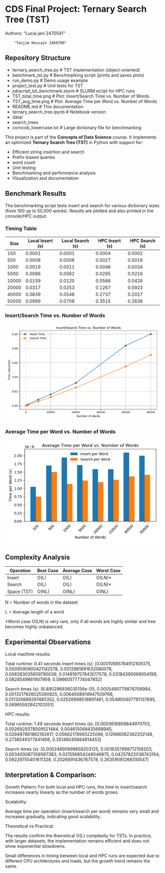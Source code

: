 # CDS Final Project: Ternary Search Tree (TST)
Authors: "Lucia jani 2470541"

        "Tanjim Hossain 2469700"


## Repository Structure

- ternary_search_tree.py            # TST implementation (object-oriented)
- benchmark_tst.py                  # Benchmarking script (prints and saves plots)
- run_demo.py                       # Demo usage example
- project_test.py                   # Unit tests for TST
- jobscript_tst_benchmark.slurm     # SLURM script for HPC runs
- TST_total_time.png                # Plot: Insert/Search Time vs. Number of Words
- TST_avg_time.png                  # Plot: Average Time per Word vs. Number of Words
- README.md                         # This documentation
- ternary_search_tree.ipynb         # Notebook version
- data/
- search_trees 
- corncob_lowercase.txt     # Large dictionary file for benchmarking



This project is part of the **Concepts of Data Science** course. It implements an optimized **Ternary Search Tree (TST)** in Python with support for:

- Efficient string insertion and search
- Prefix-based queries
- word count
- Unit testing
- Benchmarking and performance analysis
- Visualization and documentation

## Benchmark Results
The benchmarking script tests insert and search for various dictionary sizes (from 100 up to 50,000 words).
Results are plotted and also printed in the console/HPC output.

### Timing Table

| Size   | Local Insert (s) | Local Search (s) | HPC Insert (s) | HPC Search (s) |
|--------|------------------|------------------|----------------|----------------|
| 100    | 0.0001           | 0.0001           | 0.0004         | 0.0002         |
| 500    | 0.0008           | 0.0008           | 0.0027         | 0.0016         |
| 1000   | 0.0019           | 0.0011           | 0.0046         | 0.0034         |
| 5000   | 0.0086           | 0.0062           | 0.0295         | 0.0216         |
| 10000  | 0.0159           | 0.0120           | 0.0566         | 0.0426         |
| 20000  | 0.0317           | 0.0253           | 0.1267         | 0.0923         |
| 40000  | 0.0839           | 0.0548           | 0.2737         | 0.2027         |
| 50000  | 0.0999           | 0.0708           | 0.3515         | 0.2636         |

### Insert/Search Time vs. Number of Words
![Insert/Search Time vs. Number of Words](TST_total_time.png)

### Average Time per Word vs. Number of Words
![Average Time per Word vs. Number of Words](TST_avg_time.png)

## Complexity Analysis

| Operation   | Best Case | Average Case | Worst Case |
| ----------- | --------- | ------------ | ---------- |
| Insert      | O(L)      | O(L)         | O(LN)\*    |
| Search      | O(L)      | O(L)         | O(LN)\*    |
| Space (TST) | O(NL)     | O(NL)        | O(NL)      |

N = Number of words in the dataset

L = Average length of a word

*Worst case O(LN) is very rare, only if all words are highly similar and tree becomes highly unbalanced.

## Experimental Observations

Local machine results:

Total runtime: 0.41 seconds
Insert times (s): [0.00010585784912109375, 0.0009090900421142578, 0.0012981891632080078, 0.008383035659790039, 0.014919757843017578, 0.03184390068054199, 0.0828549861907959, 0.09660577774047852]

Search times (s): [6.890296936035156e-05, 0.0005490779876708984, 0.0013217926025390625, 0.0064508914947509766, 0.011329889297485352, 0.02526998519897461, 0.054900407791137695, 0.06985592842102051]

HPC results:

Total runtime: 1.48 seconds
Insert times (s): [0.0003616809844970703, 0.0026929378509521484, 0.004615068435668945, 0.029497861862182617, 0.05662178993225098, 0.12666082382202148, 0.2736549377441406, 0.35146045684814453]

Search times (s): [0.00024890899658203125, 0.0016357898712158203, 0.003400087356567383, 0.021556854248046875, 0.04257822036743164, 0.09229755401611328, 0.2026691436767578, 0.26359081268310547]


## Interpretation & Comparison:

Growth Pattern: For both local and HPC runs, the time to insert/search increases nearly linearly as the number of words grows.

Scalability:

Average time per operation (insert/search per word) remains very small and increases gradually, indicating good scalability.

Theoretical vs Practical:

The results confirm the theoretical O(L) complexity for TSTs. In practice, with larger datasets, the implementation remains efficient and does not show exponential slowdowns.

Small differences in timing between local and HPC runs are expected due to different CPU architectures and loads, but the growth trend remains the same.